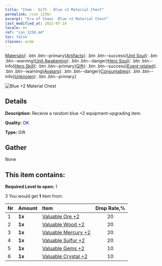 ```yaml
---
title: "Item - Gift - Blue +2 Material Chest"
permalink: /con_1258/
excerpt: "Era of Chaos  Blue +2 Material Chest"
last_modified_at: 2021-07-14
locale: en
ref: "con_1258.md"
toc: false
classes: wide
---
```

 [Materials](/Items/){: .btn .btn--primary}[Artifacts](/Items/Artifacts/){: .btn .btn--success}[Unit Soul](/Items/UnitSoul/){: .btn .btn--warning}[Unit Awakening](/Items/UnitAwakening/){: .btn .btn--danger}[Hero Soul](/Items/HeroSoul/){: .btn .btn--info}[Hero Skill](/Items/HeroSkill/){: .btn .btn--primary}[Gift](/Items/Gift/){: .btn .btn--success}[Event related](/Items/Events/){: .btn .btn--warning}[Avatars](/Items/Avatars/){: .btn .btn--danger}[Consumables](/Items/Consumables/){: .btn .btn--info}[Unknown](/Items/Unknown/){: .btn .btn--primary}

 ![Blue +2 Material Chest](/images/t/i_304002.png)

## Details
 **Description:** Receive a random blue +2 equipment-upgrading item.

 **Quality:** <span style="color: #0000CD">OK</span>

 **Type:** Gift

## Gather

  None

## This item contains:

 **Required Level to open:** 1

 3 You would get **1** item  from:

  | Nr | Amount |     Item    | Drop Rate,% |
  |:---|:-------|:------------|:---------:|
  | 1 |  **1x** | [Valuable Ore +2](/Items/mat_26/) | 20 | 
  | 2 |  **1x** | [Valuable Wood +2](/Items/mat_27/) | 20 | 
  | 3 |  **1x** | [Valuable Mercury +2](/Items/mat_28/) | 20 | 
  | 4 |  **1x** | [Valuable Sulfur +2](/Items/mat_29/) | 20 | 
  | 5 |  **1x** | [Valuable Gems +2](/Items/mat_30/) | 10 | 
  | 6 |  **1x** | [Valuable Crystal +2](/Items/mat_31/) | 10 | 
